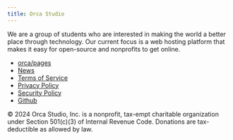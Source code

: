 ```yaml
---
title: Orca Studio
---
```


We are a group of students who are interested in making the world a better place through technology. Our current
focus is a web hosting platform that makes it easy for open-source and nonprofits to get online.

* [orca/pages](https://orca.sh)
* [News](/posts)
* [Terms of Service](/tos)
* [Privacy Policy](/privacy)
* [Security Policy](/security)
* [Github](https://github.com/orca-group)

© 2024 Orca Studio, Inc. is a nonprofit, tax-empt charitable organization under Section 501(c)(3) of Internal Revenue Code. Donations are tax-deductible as allowed by law.
